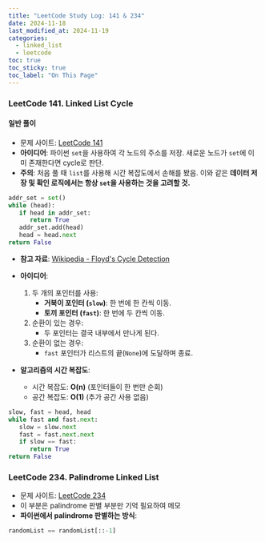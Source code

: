 ```yaml
---
title: "LeetCode Study Log: 141 & 234"
date: 2024-11-18
last_modified_at: 2024-11-19
categories:
  - linked_list
  - leetcode
toc: true
toc_sticky: true
toc_label: "On This Page"
---
```

### LeetCode 141. Linked List Cycle
#### 일반 풀이
- 문제 사이트: [LeetCode 141](https://leetcode.com/problems/linked-list-cycle/description/)
- **아이디어**: 파이썬 `set`을 사용하여 각 노드의 주소를 저장. 새로운 노드가 `set`에 이미 존재한다면 cycle로 판단.
- **주의**: 처음 풀 때 `list`를 사용해 시간 복잡도에서 손해를 봤음. 이와 같은 **데이터 저장 및 확인 로직에서는 항상 `set`을 사용하는 것을 고려할 것.**

```python
addr_set = set()
while (head):
   if head in addr_set:
      return True
   addr_set.add(head)
   head = head.next
return False

```


- **참고 자료**: [Wikipedia - Floyd's Cycle Detection](https://en.wikipedia.org/wiki/Cycle_detection#Floyd's_tortoise_and_hare)
- **아이디어**:
  1. 두 개의 포인터를 사용:
     - **거북이 포인터 (`slow`)**: 한 번에 한 칸씩 이동.
     - **토끼 포인터 (`fast`)**: 한 번에 두 칸씩 이동.
  2. 순환이 있는 경우:
     - 두 포인터는 결국 내부에서 만나게 된다.
  3. 순환이 없는 경우:
     - `fast` 포인터가 리스트의 끝(`None`)에 도달하며 종료.

- **알고리즘의 시간 복잡도**:
  - 시간 복잡도: **O(n)** (포인터들이 한 번만 순회)
  - 공간 복잡도: **O(1)** (추가 공간 사용 없음)

```python
slow, fast = head, head
while fast and fast.next:
   slow = slow.next
   fast = fast.next.next
   if slow == fast:
      return True
return False

```

### LeetCode 234. Palindrome Linked List
- 문제 사이트: [LeetCode 234](https://leetcode.com/problems/palindrome-linked-list/description/)
- 이 부분은 palindrome 판별 부분만 기억 필요하여 메모
- **파이썬에서 palindrome 판별하는 방식**:
```python
randomList == randomList[::-1]
```
